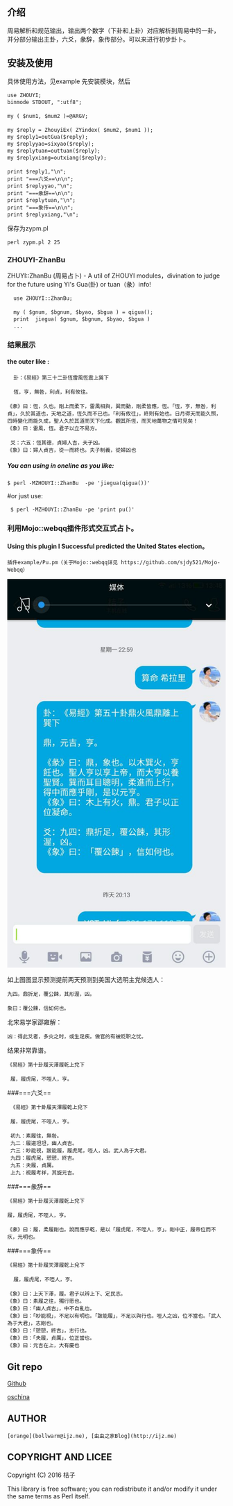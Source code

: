 

## 介绍

周易解析和规范输出，输出两个数字（下卦和上卦）对应解析到周易中的一卦，
并分部分输出主卦，六爻，彖辞，象传部分。可以来进行初步卦卜。

## 安装及使用

具体使用方法，见example
先安装模块，然后

    use ZHOUYI;
    binmode STDOUT, ":utf8";

    my ( $num1, $mum2 )=@ARGV;
    
    my $reply = ZhouyiEx( ZYindex( $mum2, $num1 ));
    my $reply1=outGua($reply);
    my $replyyao=sixyao($reply);
    my $replytuan=outtuan($reply);
    my $replyxiang=outxiang($reply);
    
    print $reply1,"\n";
    print "===六爻==\n\n";
    print $replyyao,"\n";
    print "===彖辞==\n\n";
    print $replytuan,"\n";
    print "===象传==\n\n";
    print $replyxiang,"\n";

保存为zypm.pl

    perl zypm.pl 2 25

### ZHOUYI-ZhanBu
 
ZHUYI::ZhanBu (周易占卜) - A util of ZHOUYI modules，divination to judge for the future using YI's Gua(卦) or tuan（彖）info!


 
      use ZHOUYI::ZhanBu;
     
      my ( $gnum, $bgnum, $byao, $bgua ) = qigua();
      print  jiegua( $gnum, $bgnum, $byao, $bgua )
      ...

### 结果展示

#### the outer like :

      卦：《易經》第三十二卦恆雷風恆震上巽下

      恆，亨，無咎，利貞，利有攸往。

    《彖》曰：恆，久也。剛上而柔下，雷風相與，巽而動，剛柔皆應，恆。「恆，亨，無咎，利貞」，久於其道也，天地之道，恆久而不已也。「利有攸往」，終則有始也。日月得天而能久照，四時變化而能久成，聖人久於其道而天下化成。觀其所恆，而天地萬物之情可見矣！
    《象》曰：雷風，恆。君子以立不易方。

     爻：六五：恆其德，貞婦人吉，夫子凶。
    《象》曰：婦人貞吉，從一而終也。夫子制義，從婦凶也
 
##### You can using in oneline as you like:

    $ perl -MZHOUYI::ZhanBu  -pe 'jiegua(qigua())'
    
 #or just use:  
    
     $ perl -MZHOUYI::ZhanBu -pe 'print pu()'

### 利用Mojo::webqq插件形式交互式占卜。

####  Using this plugin I Successful predicted the United States election。

    插件example/Pu.pm（关于Mojo::webqq详见 https://github.com/sjdy521/Mojo-Webqq）

   ![成功预测美帝大选](example/zhanbu.jpg)

  
   如上图图显示预测提前两天预测到美国大选明主党候选人：
    
    九四。鼎折足，覆公餗，其形渥，凶。

    象曰：覆公餗，信如何也。
    
  北宋易学家邵雍解：

    凶：得此爻者，多灾之时，或生足疾。做官的有被贬职之忧。

  结果非常靠谱。

    《易經》第十卦履天澤履乾上兌下

     履，履虎尾，不咥人，亨。


###===六爻==

     《易經》第十卦履天澤履乾上兌下
     
     履，履虎尾，不咥人，亨。
     
     初九：素履往，無咎。
     九二：履道坦坦，幽人貞吉。
     六三：眇能視，跛能履，履虎尾，咥人，凶。武人為于大君。
     九四：履虎尾，愬愬，終吉。
     九五：夬履，貞厲。
     上九：視履考祥，其旋元吉。

###===彖辞==
    
    《易經》第十卦履天澤履乾上兌下
    
    履，履虎尾，不咥人，亨。
    
    《彖》曰：履，柔履剛也。說而應乎乾，是以「履虎尾，不咥人，亨」。剛中正，履帝位而不疚，光明也。

###===象传==
    
    《易經》第十卦履天澤履乾上兌下
    
      履，履虎尾，不咥人，亨。
    
    《象》曰：上天下澤，履。君子以辨上下、定民志。
    《象》曰：素履之往，獨行愿也。
    《象》曰：「幽人貞吉」，中不自亂也。
    《象》曰：「眇能視」，不足以有明也。「跛能履」，不足以與行也。咥人之凶，位不當也。「武人為于大君」，志剛也。
    《象》曰：「愬愬，終吉」，志行也。
    《象》曰：「夬履，貞厲」，位正當也。
    《象》曰：元吉在上，大有慶也

## Git repo
 
  [Github](http://github.com/bollwarm/ZHOUYI)
  
  [oschina](https://git.oschina.net/ijz/ZHOUYI)
 
## AUTHOR
 
    [orange](bollwarm@ijz.me), [虫虫之家Blog](http://ijz.me)

## COPYRIGHT AND LICEE
 
Copyright (C) 2016 桔子
 
This library is free software; you can redistribute it and/or modify
it under the same terms as Perl itself.

